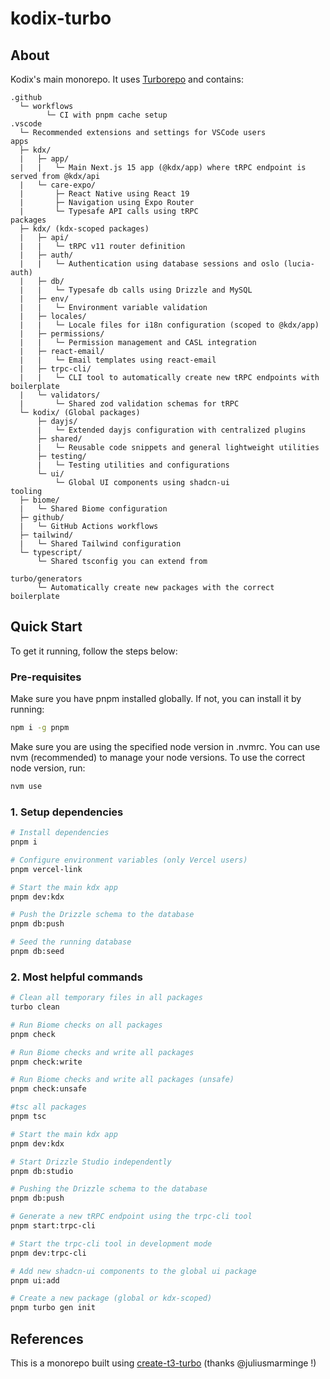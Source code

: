 # kodix-turbo

## About

Kodix's main monorepo. It uses [Turborepo](https://turborepo.org) and contains:

```text
.github
  └─ workflows
        └─ CI with pnpm cache setup
.vscode
  └─ Recommended extensions and settings for VSCode users
apps
  ├─ kdx/
  |   ├─ app/
  |   |   └─ Main Next.js 15 app (@kdx/app) where tRPC endpoint is served from @kdx/api
  |   └─ care-expo/
  |       ├─ React Native using React 19
  |       ├─ Navigation using Expo Router
  |       └─ Typesafe API calls using tRPC
packages
  ├─ kdx/ (kdx-scoped packages)
  |   ├─ api/
  |   |   └─ tRPC v11 router definition
  |   ├─ auth/
  |   |   └─ Authentication using database sessions and oslo (lucia-auth)
  |   ├─ db/
  |   |   └─ Typesafe db calls using Drizzle and MySQL
  |   ├─ env/
  |   |   └─ Environment variable validation
  |   ├─ locales/
  |   |   └─ Locale files for i18n configuration (scoped to @kdx/app)
  |   ├─ permissions/
  |   |   └─ Permission management and CASL integration
  |   ├─ react-email/
  |   |   └─ Email templates using react-email
  |   ├─ trpc-cli/
  |   |   └─ CLI tool to automatically create new tRPC endpoints with boilerplate
  |   └─ validators/
  |       └─ Shared zod validation schemas for tRPC
  └─ kodix/ (Global packages)
      ├─ dayjs/
      |   └─ Extended dayjs configuration with centralized plugins
      ├─ shared/
      |   └─ Reusable code snippets and general lightweight utilities
      ├─ testing/
      |   └─ Testing utilities and configurations
      └─ ui/
          └─ Global UI components using shadcn-ui
tooling
  ├─ biome/
  |   └─ Shared Biome configuration
  ├─ github/
  |   └─ GitHub Actions workflows
  ├─ tailwind/
  |   └─ Shared Tailwind configuration
  └─ typescript/
      └─ Shared tsconfig you can extend from

turbo/generators
      └─ Automatically create new packages with the correct boilerplate
```

## Quick Start

To get it running, follow the steps below:

### Pre-requisites

Make sure you have pnpm installed globally. If not, you can install it by running:

```bash
npm i -g pnpm
```

Make sure you are using the specified node version in .nvmrc. You can use nvm (recommended) to manage your node versions. To use the correct node version, run:

```bash
nvm use
```

### 1. Setup dependencies

```bash
# Install dependencies
pnpm i

# Configure environment variables (only Vercel users)
pnpm vercel-link

# Start the main kdx app
pnpm dev:kdx

# Push the Drizzle schema to the database
pnpm db:push

# Seed the running database
pnpm db:seed

```

### 2. Most helpful commands

```bash
# Clean all temporary files in all packages
turbo clean

# Run Biome checks on all packages
pnpm check

# Run Biome checks and write all packages
pnpm check:write

# Run Biome checks and write all packages (unsafe)
pnpm check:unsafe

#tsc all packages
pnpm tsc

# Start the main kdx app
pnpm dev:kdx

# Start Drizzle Studio independently
pnpm db:studio

# Pushing the Drizzle schema to the database
pnpm db:push

# Generate a new tRPC endpoint using the trpc-cli tool
pnpm start:trpc-cli

# Start the trpc-cli tool in development mode
pnpm dev:trpc-cli

# Add new shadcn-ui components to the global ui package
pnpm ui:add

# Create a new package (global or kdx-scoped)
pnpm turbo gen init
```

## References

This is a monorepo built using [create-t3-turbo](https://github.com/t3-oss/create-t3-turbo) (thanks @juliusmarminge !)
